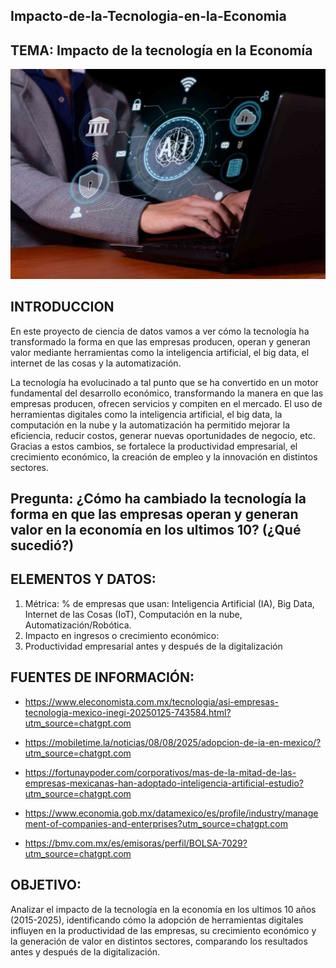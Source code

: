 ## Impacto-de-la-Tecnologia-en-la-Economia

## TEMA: Impacto de la tecnología en la Economía 

<div align="center">
  <img src="IMG-20250924-WA0004.jpg" alt="Imagen de ejemplo">
</div>

## INTRODUCCION
En este proyecto de ciencia de datos vamos a ver cómo la tecnología ha transformado la forma en que las empresas producen, operan y generan valor mediante herramientas como la inteligencia artificial, el big data, el internet de las cosas y la automatización.

La tecnología ha evolucinado a tal punto que se ha convertido en un motor fundamental del desarrollo económico, transformando la manera en que las empresas producen, ofrecen servicios y compiten en el mercado. El uso de herramientas digitales como la inteligencia artificial, el big data, la computación en la nube y la automatización ha permitido mejorar la eficiencia, reducir costos, generar nuevas oportunidades de negocio, etc. Gracias a estos cambios, se fortalece la productividad empresarial, el crecimiento económico, la creación de empleo y la innovación en distintos sectores.

## Pregunta: ¿Cómo ha cambiado la tecnología la forma en que las empresas operan y generan valor en la economía en los ultimos 10? (¿Qué sucedió?)

## ELEMENTOS Y DATOS:
1. Métrica: % de empresas que usan: Inteligencia Artificial (IA), Big Data, Internet de las Cosas (IoT), Computación en la nube, Automatización/Robótica.
2. Impacto en ingresos o crecimiento económico:
3. Productividad empresarial antes y después de la digitalización

## FUENTES DE INFORMACIÓN:

- https://www.eleconomista.com.mx/tecnologia/asi-empresas-tecnologia-mexico-inegi-20250125-743584.html?utm_source=chatgpt.com

- https://mobiletime.la/noticias/08/08/2025/adopcion-de-ia-en-mexico/?utm_source=chatgpt.com

- https://fortunaypoder.com/corporativos/mas-de-la-mitad-de-las-empresas-mexicanas-han-adoptado-inteligencia-artificial-estudio?utm_source=chatgpt.com

- https://www.economia.gob.mx/datamexico/es/profile/industry/management-of-companies-and-enterprises?utm_source=chatgpt.com

- https://bmv.com.mx/es/emisoras/perfil/BOLSA-7029?utm_source=chatgpt.com
## OBJETIVO:

Analizar el impacto de la tecnología en la economía en los ultimos 10 años (2015-2025), identificando cómo la adopción de herramientas digitales influyen en la productividad de las empresas, su crecimiento económico y la generación de valor en distintos sectores, comparando los resultados antes y después de la digitalización.
